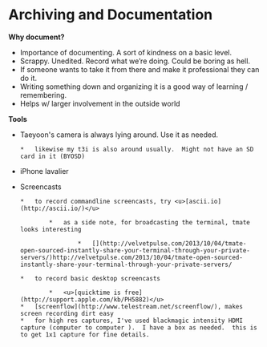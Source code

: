 # Archiving and Documentation

**Why document?**

*   Importance of documenting. A sort of kindness on a basic level.
*   Scrappy. Unedited. Record what we’re doing. Could be boring as hell. 
*   If someone wants to take it from there and make it professional they can do it.
*   Writing something down and organizing it is a good way of learning / remembering.
*   Helps w/ larger involvement in the outside world

**Tools**

*   Taeyoon's camera is always lying around. Use it as needed.

        *   likewise my t3i is also around usually.  Might not have an SD card in it (BYOSD)

*   iPhone lavalier
*   Screencasts

        *   to record commandline screencasts, try <u>[ascii.io](http://ascii.io/)</u>

                *   as a side note, for broadcasting the terminal, tmate looks interesting

                        *   [](http://velvetpulse.com/2013/10/04/tmate-open-sourced-instantly-share-your-terminal-through-your-private-servers/)http://velvetpulse.com/2013/10/04/tmate-open-sourced-instantly-share-your-terminal-through-your-private-servers/

        *   to record basic desktop screencasts

                *   <u>[quicktime is free](http://support.apple.com/kb/PH5882)</u>
        *   [screenflow](http://www.telestream.net/screenflow/), makes screen recording dirt easy
        *   for high res captures, I've used blackmagic intensity HDMI capture (computer to computer ).  I have a box as needed.  this is to get 1x1 capture for fine details.